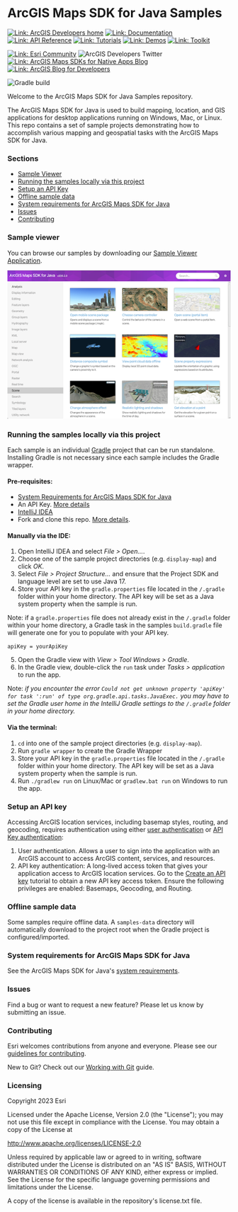 # ArcGIS Maps SDK for Java Samples

[![Link: ArcGIS Developers home](https://img.shields.io/badge/ArcGIS%20Developers%20Home-633b9b?style=flat-square)](https://developers.arcgis.com)
[![Link: Documentation](https://img.shields.io/badge/Documentation-633b9b?style=flat-square)](https://developers.arcgis.com/java/)
[![Link: API Reference](https://img.shields.io/badge/API%20Reference-633b9b?style=flat-square)](https://developers.arcgis.com/java/api-reference/reference/index.html)
[![Link: Tutorials](https://img.shields.io/badge/Tutorials-633b9b?style=flat-square)](https://developers.arcgis.com/documentation/mapping-apis-and-services/tutorials/)
[![Link: Demos](https://img.shields.io/badge/Demos-633b9b?style=flat-square)](https://github.com/Esri/arcgis-runtime-java-demos)
[![Link: Toolkit](https://img.shields.io/badge/Toolkit-633b9b?style=flat-square)](https://github.com/Esri/arcgis-runtime-toolkit-java)

[![Link: Esri Community](https://img.shields.io/badge/Esri%20Community%20Questions-2d2670?style=flat-square)](https://community.esri.com/t5/arcgis-runtime-sdk-for-java-questions/bd-p/arcgis-runtime-sdk-for-java-questions)
![ArcGIS Developers Twitter](https://img.shields.io/twitter/url?label=ArcGIS%20Developers&logoColor=2d2670&url=https%3A%2F%2Ftwitter.com%2FArcGISDevs)
[![Link: ArcGIS Maps SDKs for Native Apps Blog](https://img.shields.io/badge/ArcGIS%20Runtime%20SDKS%20Blog-2d2670?style=flat-square)](https://community.esri.com/t5/arcgis-runtime-sdks-blog/bg-p/arcgis-runtime-sdks-blog)
[![Link: ArcGIS Blog for Developers](https://img.shields.io/badge/ArcGIS%20Blog%20for%20Developers-2d2670?style=flat-square)](https://www.esri.com/arcgis-blog/developers/)

![Gradle build](https://github.com/Esri/arcgis-runtime-samples-java/workflows/Java%20CI%20with%20Gradle/badge.svg)

Welcome to the ArcGIS Maps SDK for Java Samples repository.

The ArcGIS Maps SDK for Java is used to build mapping, location, and GIS applications for desktop applications running on Windows, Mac, or Linux. This repo contains a set of sample projects demonstrating how to accomplish various mapping and geospatial tasks with the ArcGIS Maps SDK for Java.

### Sections
* [Sample Viewer](#sample-viewer)
* [Running the samples locally via this project](#running-the-samples-locally-via-this-project)
* [Setup an API Key](#setup-an-api-key)
* [Offline sample data](#offline-sample-data)
* [System requirements for ArcGIS Maps SDK for Java](#system-requirements-for-arcgis-maps-sdk-for-java)
* [Issues](#issues)
* [Contributing](#contributing)

### Sample viewer
You can browse our samples by downloading our [Sample Viewer Application](https://arcgisruntime.maps.arcgis.com/home/item.html?id=d34b33f673134862bdb414814d9fbd0a).

![Java Sample Viewer](sample-viewer.png)

### Running the samples locally via this project
Each sample is an individual [Gradle](https://docs.gradle.org/current/userguide/userguide.html) project that can be run standalone. Installing Gradle is not necessary since each sample includes the Gradle wrapper.

#### Pre-requisites:

* [System Requirements for ArcGIS Maps SDK for Java](#system-requirements-for-arcgis-maps-sdk-for-java)
* An API Key. [More details](#setup-an-api-key)
* [IntelliJ IDEA](https://www.jetbrains.com/idea/)
* Fork and clone this repo. [More details](WorkingWithGit.md).

#### Manually via the IDE:

1. Open IntelliJ IDEA and select _File > Open..._.
2. Choose one of the sample project directories (e.g. `display-map`) and click _OK_.
3. Select _File > Project Structure..._ and ensure that the Project SDK and language level are set to use Java 17.
4. Store your API key in the `gradle.properties` file located in the `/.gradle` folder within your home directory. The API key will be set as a Java system property when the sample is run.

Note: if a `gradle.properties` file does not already exist in the `/.gradle` folder within your home directory, a Gradle task in the samples `build.gradle` file will generate one for you to populate with your API key.
   ```
   apiKey = yourApiKey
   ```

5. Open the Gradle view with _View > Tool Windows > Gradle_.
6. In the Gradle view, double-click the `run` task under _Tasks > application_ to run the app.

Note: *if you encounter the error `Could not get unknown property 'apiKey' for task ':run' of type org.gradle.api.tasks.JavaExec.` you may have to set the Gradle user home in the IntelliJ Gradle settings to the `/.gradle` folder in your home directory.*

#### Via the terminal:

1. `cd` into one of the sample project directories (e.g. `display-map`).
2. Run `gradle wrapper` to create the Gradle Wrapper
3. Store your API key in the `gradle.properties` file located in the `/.gradle` folder within your home directory. The API key will be set as a Java system property when the sample is run.
4. Run `./gradlew run` on Linux/Mac or `gradlew.bat run` on Windows to run the app.

### Setup an API key
Accessing ArcGIS location services, including basemap styles, routing, and geocoding, requires authentication using either [user authentication](https://developers.arcgis.com/security-and-authentication/user-authentication/) or [API Key authentication](https://developers.arcgis.com/documentation/security-and-authentication/api-key-authentication/):

1. User authentication. Allows a user to sign into the application with an ArcGIS account to access ArcGIS content, services, and resources.
2. API key authentication: A long-lived access token that gives your application access to ArcGIS location services. Go to the [Create an API key](https://links.esri.com/create-an-api-key/) tutorial to obtain a new API key access token. Ensure the following privileges are enabled: Basemaps, Geocoding, and Routing.

### Offline sample data
Some samples require offline data. A `samples-data` directory will automatically download to the project root when the Gradle project is configured/imported.

### System requirements for ArcGIS Maps SDK for Java

See the ArcGIS Maps SDK for Java's [system requirements](https://developers.arcgis.com/java/reference/system-requirements/).

### Issues

Find a bug or want to request a new feature?  Please let us know by submitting an issue.

### Contributing

Esri welcomes contributions from anyone and everyone. Please see our [guidelines for contributing](https://github.com/esri/contributing).

New to Git? Check out our [Working with Git](WorkingWithGit.md) guide.

### Licensing

Copyright 2023 Esri

Licensed under the Apache License, Version 2.0 (the "License"); you may not
use this file except in compliance with the License. You may obtain a copy
of the License at

http://www.apache.org/licenses/LICENSE-2.0

Unless required by applicable law or agreed to in writing, software
distributed under the License is distributed on an "AS IS" BASIS, WITHOUT
WARRANTIES OR CONDITIONS OF ANY KIND, either express or implied. See the
License for the specific language governing permissions and limitations
under the License.

A copy of the license is available in the repository's license.txt file.
